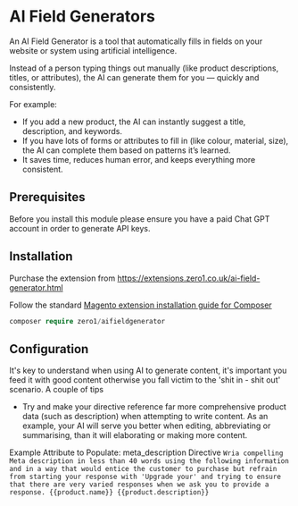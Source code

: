 # AI Field Generators

An AI Field Generator is a tool that automatically fills in fields on your website or system using artificial intelligence.

Instead of a person typing things out manually (like product descriptions, titles, or attributes), the AI can generate them for you — quickly and consistently.

For example:
- If you add a new product, the AI can instantly suggest a title, description, and keywords.
- If you have lots of forms or attributes to fill in (like colour, material, size), the AI can complete them based on patterns it’s learned.
- It saves time, reduces human error, and keeps everything more consistent.

## Prerequisites

Before you install this module please ensure you have a paid Chat GPT account in order to generate API keys.


## Installation

Purchase the extension from https://extensions.zero1.co.uk/ai-field-generator.html

Follow the standard [Magento extension installation guide for Composer](https://docs.zero1.co.uk/magento-extensions/) 
```php
composer require zero1/aifieldgenerator
```


## Configuration

It's key to understand when using AI to generate content, it's important you feed it with good content otherwise you fall victim to the 'shit in - shit out' scenario. A couple of tips

 - Try and make your directive reference far more comprehensive product data (such as description) when attempting to write content. As an example, your AI will serve you better when editing, abbreviating or summarising, than it will elaborating or making more content.

Example
Attribute to Populate: meta_description
Directive `Wria compelling Meta description in less than 40 words using the following information and in a way that would entice the customer to purchase but refrain from starting your response with 'Upgrade your' and trying to ensure that there are very varied responses when we ask you to provide a response. {{product.name}} {{product.description}}`
   
